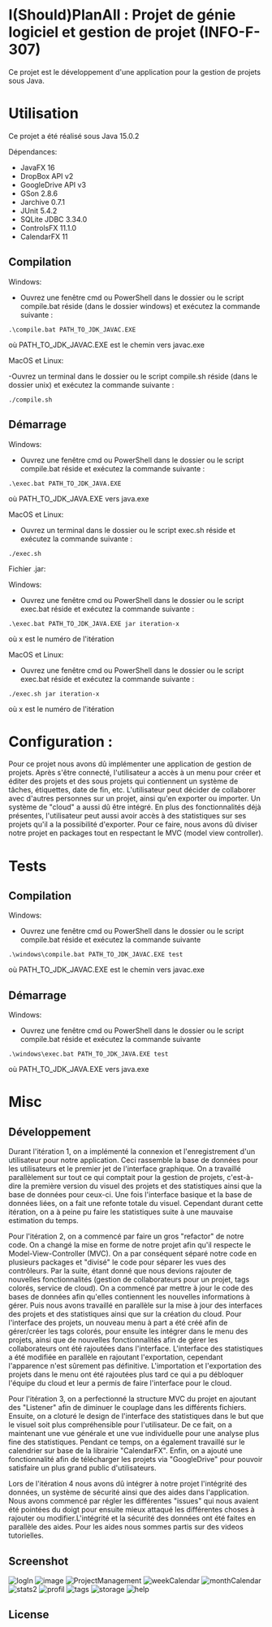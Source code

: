 # I(Should)PlanAll : Projet de génie logiciel et gestion de projet (INFO-F-307)

Ce projet est le développement d'une application pour la gestion de projets sous Java.

# Utilisation

Ce projet a été réalisé sous Java 15.0.2

Dépendances:

- JavaFX 16
- DropBox API v2
- GoogleDrive API v3
- GSon 2.8.6
- Jarchive 0.7.1
- JUnit 5.4.2
- SQLite JDBC 3.34.0
- ControlsFX 11.1.0
- CalendarFX 11

## Compilation

Windows:

- Ouvrez une fenêtre cmd ou PowerShell dans le dossier ou le script compile.bat réside (dans le dossier windows) et exécutez la commande suivante :

`.\compile.bat PATH_TO_JDK_JAVAC.EXE`

où PATH_TO_JDK_JAVAC.EXE est le chemin vers javac.exe

MacOS et Linux:

-Ouvrez un terminal dans le dossier ou le script compile.sh réside (dans le dossier unix) et exécutez la commande suivante :

`./compile.sh`

## Démarrage

Windows:

- Ouvrez une fenêtre cmd ou PowerShell dans le dossier ou le script compile.bat réside et exécutez la commande suivante :

`.\exec.bat PATH_TO_JDK_JAVA.EXE`

où PATH_TO_JDK_JAVA.EXE vers java.exe

MacOS et Linux:

- Ouvrez un terminal dans le dossier ou le script exec.sh réside et exécutez la commande suivante :

`./exec.sh`

Fichier .jar:

Windows:

- Ouvrez une fenêtre cmd ou PowerShell dans le dossier ou le script exec.bat réside et exécutez la commande suivante :

`.\exec.bat PATH_TO_JDK_JAVA.EXE jar iteration-x`

où x est le numéro de l'itération

MacOS et Linux:
 
- Ouvrez une fenêtre cmd ou PowerShell dans le dossier ou le script exec.bat réside et exécutez la commande suivante :

`./exec.sh jar iteration-x`

où x est le numéro de l'itération

# Configuration :

Pour ce projet nous avons dû implémenter une application de gestion de projets. Après s'être connecté, l'utilisateur a
accès à un menu pour créer et éditer des projets et des sous projets qui contiennent un système de tâches, étiquettes,
date de fin, etc. L'utilisateur peut décider de collaborer avec d'autres personnes sur un projet, ainsi qu'en exporter
ou importer. Un système de "cloud" a aussi dû être intégré. En plus des fonctionnalités déjà présentes, l'utilisateur
peut aussi avoir accès à des statistiques sur ses projets qu'il a la possibilité d'exporter. Pour ce faire, nous avons
dû diviser notre projet en packages tout en respectant le MVC (model view controller).

# Tests

## Compilation

Windows:

- Ouvrez une fenêtre cmd ou PowerShell dans le dossier ou le script compile.bat réside et exécutez la commande suivante

`.\windows\compile.bat PATH_TO_JDK_JAVAC.EXE test`

où PATH_TO_JDK_JAVAC.EXE est le chemin vers javac.exe

## Démarrage

Windows:

- Ouvrez une fenêtre cmd ou PowerShell dans le dossier ou le script compile.bat réside et exécutez la commande suivante

`.\windows\exec.bat PATH_TO_JDK_JAVA.EXE test`

où PATH_TO_JDK_JAVA.EXE vers java.exe

# Misc

## Développement
Durant l'itération 1, on a implémenté la connexion et l'enregistrement d'un utilisateur pour notre application. Ceci rassemble la base de données pour les utilisateurs et le premier jet de l'interface graphique. On a travaillé parallèlement sur tout ce qui comptait pour la gestion de projets, c'est-à-dire la première version du visuel des projets et des statistiques ainsi que la base de données pour ceux-ci. Une fois l'interface basique et la base de données liées, on a fait une refonte totale du visuel. Cependant durant cette itération, on a à peine pu faire les statistiques suite à une mauvaise estimation du temps.

Pour l'itération 2, on a commencé par faire un gros "refactor" de notre code. On a changé la mise en forme de notre projet afin qu'il respecte le Model-View-Controller (MVC). On a par conséquent séparé notre code en plusieurs packages et "divisé" le code pour séparer les vues des contrôleurs. Par la suite, étant donné que nous devions rajouter de nouvelles fonctionnalités (gestion de collaborateurs pour un projet, tags colorés, service de cloud). On a commencé par mettre à jour le code des bases de données afin qu'elles contiennent les nouvelles informations à gérer. Puis nous avons travaillé en parallèle sur la mise à jour des interfaces des projets et des statistiques ainsi que sur la création du cloud. Pour l'interface des projets, un nouveau menu à part a été créé afin de gérer/créer les tags colorés, pour ensuite les intégrer dans le menu des projets, ainsi que de nouvelles fonctionnalités afin de gérer les collaborateurs ont été rajoutées dans l'interface. L'interface des statistiques a été modifiée en parallèle en rajoutant l'exportation, cependant l'apparence n'est sûrement pas définitive. L'importation et l'exportation des projets dans le menu ont été rajoutées plus tard ce qui a pu débloquer l'équipe du cloud et leur a permis de faire l'interface pour le cloud.

Pour l'itération 3, on a perfectionné la structure MVC du projet en ajoutant des "Listener" afin de diminuer le couplage dans les différents fichiers. Ensuite, on a cloturé le design de l'interface des statistiques dans le but que le visuel soit plus compréhensible pour l'utilisateur. De ce fait, on a maintenant une vue générale et une vue individuelle pour une analyse plus fine des statistiques. Pendant ce temps, on a également travaillé sur le calendrier sur base de la librairie "CalendarFX". Enfin, on a ajouté une fonctionnalité afin de télécharger les projets via "GoogleDrive" pour pouvoir satisfaire un plus grand public d'utilisateurs.

Lors de l'itération 4 nous avons dû intégrer à notre projet l'intégrité des données, un système de sécurité ainsi que des aides dans l'application. Nous avons commencé par régler les différentes "issues" qui nous avaient été pointées du doigt pour ensuite mieux attaqué les différentes choses à rajouter ou modifier.L'intégrité et la sécurité des données ont été faites en parallèle des aides. Pour les aides nous sommes partis sur des videos tutorielles.


## Screenshot
![logIn](https://user-images.githubusercontent.com/33431271/117679889-f5bb8600-b1b0-11eb-9a12-6d14594c1a76.PNG)
![image](https://user-images.githubusercontent.com/33431271/117679976-0835bf80-b1b1-11eb-8271-502c3415768a.png)
![ProjectManagement](https://user-images.githubusercontent.com/33431271/117680003-0e2ba080-b1b1-11eb-9c34-d79f86cc7c0f.PNG)
![weekCalendar](https://user-images.githubusercontent.com/33431271/117680029-1552ae80-b1b1-11eb-91c7-b74b38115418.PNG)
![monthCalendar](https://user-images.githubusercontent.com/33431271/117680048-18e63580-b1b1-11eb-9b1b-f96da5170da1.PNG)
![stats2](https://user-images.githubusercontent.com/33431271/117680062-1c79bc80-b1b1-11eb-8d4f-0786d73a9c1e.PNG)
![profil](https://user-images.githubusercontent.com/33431271/117680101-27cce800-b1b1-11eb-99c0-5ef70c449674.PNG)
![tags](https://user-images.githubusercontent.com/33431271/117680085-256a8e00-b1b1-11eb-8817-a255790e4d56.PNG)
![storage](https://user-images.githubusercontent.com/33431271/117680072-1f74ad00-b1b1-11eb-8a95-bc9e8a6fb08c.PNG)
![help](https://user-images.githubusercontent.com/33431271/117680080-23083400-b1b1-11eb-8c34-8bb1e6e39dc9.PNG)


## License
